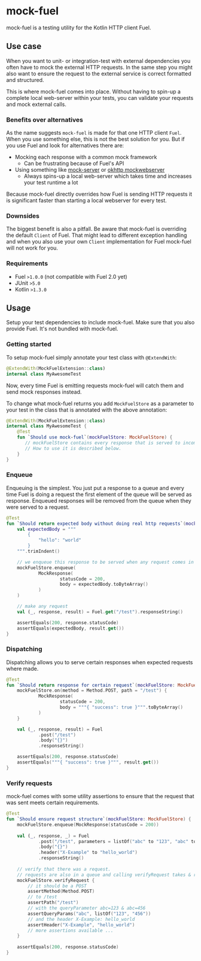 # mock-fuel
mock-fuel is a testing utility for the Kotlin HTTP client Fuel. 

## Use case
When you want to unit- or integration-test with external dependencies you often have to mock the external HTTP requests.
In the same step you might also want to ensure the request to the external service is correct formatted and structured. 

This is where mock-fuel comes into place. Without having to spin-up a complete local web-server within your tests, you can
validate your requests and mock external calls.

### Benefits over alternatives
As the name suggests `mock-fuel` is made for that one HTTP client `Fuel`. When you use something else, this is not the best solution for you.
But if you use Fuel and look for alternatives there are:
* Mocking each response with a common mock framework
    * Can be frustrating because of Fuel's API
* Using something like [mock-server](http://mock-server.com/) or [okhttp mockwebserver](https://github.com/square/okhttp/tree/master/mockwebserver)
    * Always spins-up a local web-server which takes time and increases your test runtime a lot
    
Because mock-fuel directly overrides how Fuel is sending HTTP requests it is significant faster than starting a local webserver for every test.

### Downsides
The biggest benefit is also a pitfall. Be aware that mock-fuel is overriding the default `Client` of Fuel.
That might lead to different exception handling and when you also use your own `Client` implementation for Fuel mock-fuel will not work for you.

### Requirements
* Fuel `>1.0.0` (not compatible with Fuel 2.0 yet)
* JUnit `>5.0`
* Kotlin `>1.3.0`

## Usage

Setup your test dependencies to include mock-fuel. Make sure that you also provide Fuel. It's not bundled with mock-fuel.

### Getting started
To setup mock-fuel simply annotate your test class with `@ExtendWith`:

```kotlin
@ExtendWith(MockFuelExtension::class)
internal class MyAwesomeTest 
```

Now, every time Fuel is emitting requests mock-fuel will catch them and send mock responses instead.

To change what mock-fuel returns you add `MockFuelStore` as a parameter to your test in the class that is annotated with the above annotation:
```kotlin
@ExtendWith(MockFuelExtension::class)
internal class MyAwesomeTest {
    @Test
    fun `Should use mock-fuel`(mockFuelStore: MockFuelStore) {
       // mockFuelStore contains every response that is served to incoming requests.
       // How to use it is described below.
    }
}
```

### Enqueue
Enqueuing is the simplest. You just put a response to a queue and every time Fuel is doing a request the first element of the queue
will be served as response. Enqueued responses will be removed from the queue when they were served to a request.

```kotlin
@Test
fun `Should return expected body without doing real http requests`(mockFuelStore: MockFuelStore) {
    val expectedBody = """
        {
            "hello": "world"
        }
    """.trimIndent()

    // we enqueue this response to be served when any request comes in
    mockFuelStore.enqueue(
            MockResponse(
                    statusCode = 200,
                    body = expectedBody.toByteArray()
            )
    )

    // make any request
    val (_, response, result) = Fuel.get("/test").responseString()

    assertEquals(200, response.statusCode)
    assertEquals(expectedBody, result.get())
}
```

### Dispatching
Dispatching allows you to serve certain responses when expected requests where made.

```kotlin
@Test
fun `Should return response for certain request`(mockFuelStore: MockFuelStore) {
    mockFuelStore.on(method = Method.POST, path = "/test") {
            MockResponse(
                    statusCode = 200,
                    body = """{ "success": true }""".toByteArray()
            )
    }

    val (_, response, result) = Fuel
            .post("/test")
            .body("{}")
            .responseString()

    assertEquals(200, response.statusCode)
    assertEquals("""{ "success": true }""", result.get())
}
```

### Verify requests
mock-fuel comes with some utility assertions to ensure that the request that was sent meets certain requirements.

```kotlin
@Test
fun `Should ensure request structure`(mockFuelStore: MockFuelStore) {
    mockFuelStore.enqueue(MockResponse(statusCode = 200))
    
    val (_, response, _) = Fuel
            .post("/test", parameters = listOf("abc" to "123", "abc" to "456"))
            .body("{}")
            .header("X-Example" to "hello_world")
            .responseString()
    
    // verify that there was a request.
    // requests are also in a queue and calling verifyRequest takes & removes the first
    mockFuelStore.verifyRequest {
        // it should be a POST
        assertMethod(Method.POST)
        // to /test
        assertPath("/test")
        // with the queryParameter abc=123 & abc=456
        assertQueryParams("abc", listOf("123", "456"))
        // and the header X-Example: hello_world
        assertHeader("X-Example", "hello_world")
        // more assertions available ...
    }
    
    assertEquals(200, response.statusCode)
}
```